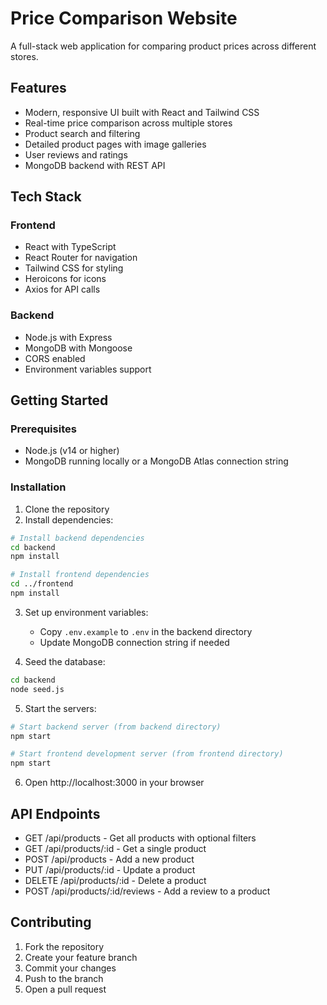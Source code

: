 # Price Comparison Website

A full-stack web application for comparing product prices across different stores.

## Features

- Modern, responsive UI built with React and Tailwind CSS
- Real-time price comparison across multiple stores
- Product search and filtering
- Detailed product pages with image galleries
- User reviews and ratings
- MongoDB backend with REST API

## Tech Stack

### Frontend
- React with TypeScript
- React Router for navigation
- Tailwind CSS for styling
- Heroicons for icons
- Axios for API calls

### Backend
- Node.js with Express
- MongoDB with Mongoose
- CORS enabled
- Environment variables support

## Getting Started

### Prerequisites
- Node.js (v14 or higher)
- MongoDB running locally or a MongoDB Atlas connection string

### Installation

1. Clone the repository
2. Install dependencies:

```bash
# Install backend dependencies
cd backend
npm install

# Install frontend dependencies
cd ../frontend
npm install
```

3. Set up environment variables:
   - Copy `.env.example` to `.env` in the backend directory
   - Update MongoDB connection string if needed

4. Seed the database:
```bash
cd backend
node seed.js
```

5. Start the servers:

```bash
# Start backend server (from backend directory)
npm start

# Start frontend development server (from frontend directory)
npm start
```

6. Open http://localhost:3000 in your browser

## API Endpoints

- GET /api/products - Get all products with optional filters
- GET /api/products/:id - Get a single product
- POST /api/products - Add a new product
- PUT /api/products/:id - Update a product
- DELETE /api/products/:id - Delete a product
- POST /api/products/:id/reviews - Add a review to a product

## Contributing

1. Fork the repository
2. Create your feature branch
3. Commit your changes
4. Push to the branch
5. Open a pull request
